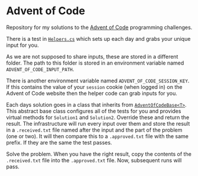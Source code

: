 # Advent of Code

Repository for my solutions to the [Advent of Code](https://adventofcode.com/) programming challenges.

There is a test in [`Helpers.cs`](/Helpers.cs) which sets up each day and grabs your unique input for you.

As we are not supposed to share inputs, these are stored in a different folder. The path to this folder is stored in an environment variable named `ADVENT_OF_CODE_INPUT_PATH`.

There is another environment variable named `ADVENT_OF_CODE_SESSION_KEY`. If this contains the value of your `session` cookie (when logged in) on the Advent of Code website then the helper code can grab inputs for you.

Each days solution goes in a class that inherits from [`AdventOfCodeBase<T>`](/AdventOfCodeBase.cs). This abstract base class configures all of the tests for you and provides virtual methods for `Solution1` and `Solution2`. Override these and return the result. The infrastructure will run every input over them and store the result in a `.received.txt` file named after the input and the part of the problem (one or two). It will then compare this to a `.approved.txt` file with the same prefix. If they are the same the test passes.

Solve the problem. When you have the right result, copy the contents of the `.received.txt` file into the `.approved.txt` file. Now, subsequent runs will pass.